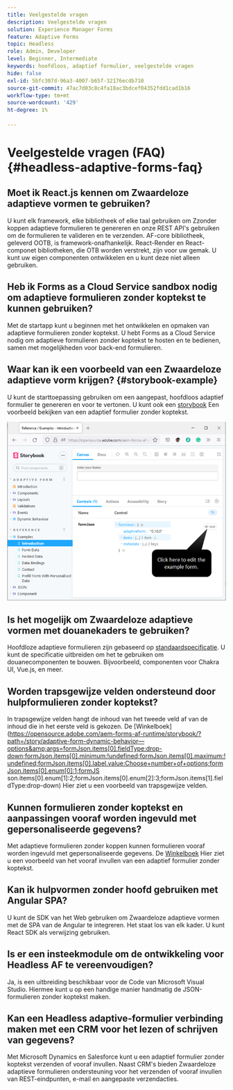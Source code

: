 ```yaml
---
title: Veelgestelde vragen
description: Veelgestelde vragen
solution: Experience Manager Forms
feature: Adaptive Forms
topic: Headless
role: Admin, Developer
level: Beginner, Intermediate
keywords: hoofdloos, adaptief formulier, veelgestelde vragen
hide: false
exl-id: 5bfc307d-96a3-4007-b65f-32176ecdb710
source-git-commit: 47ac7d03c8c4fa18ac3bdcef04352fdd1cad1b16
workflow-type: tm+mt
source-wordcount: '429'
ht-degree: 1%

---
```


# Veelgestelde vragen (FAQ) {#headless-adaptive-forms-faq}

## Moet ik React.js kennen om Zwaardeloze adaptieve vormen te gebruiken?

U kunt elk framework, elke bibliotheek of elke taal gebruiken om Zzonder koppen adaptieve formulieren te genereren en onze REST API&#39;s gebruiken om de formulieren te valideren en te verzenden. AF-core bibliotheek, geleverd OOTB, is framework-onafhankelijk. React-Render en React-componet bibliotheken, die OTB worden verstrekt, zijn voor uw gemak. U kunt uw eigen componenten ontwikkelen en u kunt deze niet alleen gebruiken.

<!-- 
## Did Adobe release a new AEM Archetype for Headless adaptive forms?

You can use Archetype 37 with flag `includeFormsheadless` or later flag to create an AEM project with Headless adaptive forms functionality. 

-->

## Heb ik Forms as a Cloud Service sandbox nodig om adaptieve formulieren zonder koptekst te kunnen gebruiken?

Met de startapp kunt u beginnen met het ontwikkelen en opmaken van adaptieve formulieren zonder koptekst. U hebt Forms as a Cloud Service nodig om adaptieve formulieren zonder koptekst te hosten en te bedienen, samen met mogelijkheden voor back-end formulieren.

<!-- ## Do I need an archetype project to develop Headless adaptive forms?

You can use the starter app to start developing and styling your Headless adaptive forms. Later on, you can use the 
archetype project to deploy the finished Headless adaptive forms and corresponding custom code, created using starter app, to Forms as a Cloud Service environment. The Forms as a Cloud Service environment helps you test and productionize the forms. -->

## Waar kan ik een voorbeeld van een Zwaardeloze adaptieve vorm krijgen? {#storybook-example}

U kunt de starttoepassing gebruiken om een aangepast, hoofdloos adaptief formulier te genereren en voor te vertonen. U kunt ook een [storybook](https://opensource.adobe.com/aem-forms-af-runtime/storybook/?path=/story/reference-examples--introduction) Een voorbeeld bekijken van een adaptief formulier zonder koptekst.

![](/help/assets/storybook-example.png)

## Is het mogelijk om Zwaardeloze adaptieve vormen met douanekaders te gebruiken?

Hoofdloze adaptieve formulieren zijn gebaseerd op [standaardspecificatie](/help/assets/Headless-Adaptive-Form-Specification.pdf). U kunt de specificatie uitbreiden om het te gebruiken om douanecomponenten te bouwen. Bijvoorbeeld, componenten voor Chakra UI, Vue.js, en meer.

## Worden trapsgewijze velden ondersteund door hulpformulieren zonder koptekst?

In trapsgewijze velden hangt de inhoud van het tweede veld af van de inhoud die in het eerste veld is gekozen. De [Winkelboek](https://opensource.adobe.com/aem-forms-af-runtime/storybook/?path=/story/adaptive-form-dynamic-behavior—options&amp;args=formJson.items[0].fieldType:drop-down;formJson.items[0].minimum:!undefined;formJson.items[0].maximum:!undefined;formJson.items[0].label.value:Choose+number+of+options;formJson.items[0].enum[0]:1;formJS son.items[0].enum[1]:2;formJson.items[0].enum[2]:3;formJson.items[1].fieldType:drop-down) Hier ziet u een voorbeeld van trapsgewijze velden.

## Kunnen formulieren zonder koptekst en aanpassingen vooraf worden ingevuld met gepersonaliseerde gegevens?

Met adaptieve formulieren zonder koppen kunnen formulieren vooraf worden ingevuld met gepersonaliseerde gegevens. De [Winkelboek](https://opensource.adobe.com/aem-forms-af-runtime/storybook/?path=/story/reference-examples--prefill-form-with-personalised-data) Hier ziet u een voorbeeld van het vooraf invullen van een adaptief formulier zonder koptekst.

<!-- >
## Can I use existing Adaptive Forms editor to create a Headless adaptive form?

At this moment, you use the Adaptive Form Editor to specify the JSON structure and set submit action for the forms. Support for drag-and-drop components, applying rules using editor, and more editor-related options would be available later in the beta phase. Keep a watch on release notes.  -->

## Kan ik hulpvormen zonder hoofd gebruiken met Angular SPA?

U kunt de SDK van het Web gebruiken om Zwaardeloze adaptieve vormen met de SPA van de Angular te integreren. Het staat los van elk kader. U kunt React SDK als verwijzing gebruiken.

<!-- ## Should the `-r prerelease` switch be used every time to start the AEM SDK instance or only for the first time?

During the limited release program, use the `-r prerelease` switch every time you start the AEM SDK instance. 

## What is AEM Forms add-on (.far file) and how to install it?

Adobe Experience Manager Forms as a Cloud Service feature archive provides tools to create Headless adaptive forms on the local development environment. To install the feature archive, see [Setup development environment](setup-development-environment.md).

<!-- 
## Where do one get the license.properties file from?

You do not require a license.properties file to run AEM Cloud Service SDK. 

-->

## Is er een insteekmodule om de ontwikkeling voor Headless AF te vereenvoudigen?

Ja, is een uitbreiding beschikbaar voor de Code van Microsoft Visual Studio. Hiermee kunt u op een handige manier handmatig de JSON-formulieren zonder koptekst maken.

## Kan een Headless adaptive-formulier verbinding maken met een CRM voor het lezen of schrijven van gegevens?

Met Microsoft Dynamics en Salesforce kunt u een adaptief formulier zonder koptekst verzenden of vooraf invullen. Naast CRM&#39;s bieden Zwaardeloze adaptieve formulieren ondersteuning voor het verzenden of vooraf invullen van REST-eindpunten, e-mail en aangepaste verzendacties.
